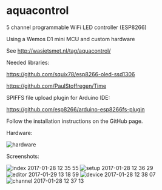 # aquacontrol
5 channel programmable WiFi LED controller (ESP8266)

Using a Wemos D1 mini MCU and custom hardware

See http://wasietsmet.nl/tag/aquacontrol/


Needed libraries:

https://github.com/squix78/esp8266-oled-ssd1306

https://github.com/PaulStoffregen/Time

SPIFFS file upload plugin for Arduino IDE:

https://github.com/esp8266/arduino-esp8266fs-plugin

Follow the installation instructions on the GitHub page.

Hardware:

![hardware](https://cloud.githubusercontent.com/assets/24290108/22483282/cf936128-e7fc-11e6-9239-b454e0c41f10.jpg)

Screenshots:

![index 2017-01-28 12 35 55](https://cloud.githubusercontent.com/assets/24290108/22403909/992be958-e625-11e6-8d61-25f6f9e595db.png)
![setup 2017-01-28 12 36 29](https://cloud.githubusercontent.com/assets/24290108/22403912/992db3f0-e625-11e6-807d-831f28276b3c.png)
![editor 2017-01-29 13 18 59](https://cloud.githubusercontent.com/assets/24290108/22403910/992c5c08-e625-11e6-98a3-1776ca8832b1.png)
![device 2017-01-28 12 38 07](https://cloud.githubusercontent.com/assets/24290108/22403911/992d7070-e625-11e6-876b-06f3788c935a.png)
![channel 2017-01-28 12 37 13](https://cloud.githubusercontent.com/assets/24290108/22403908/992bdd5a-e625-11e6-92e8-bc9e139416b7.png)
